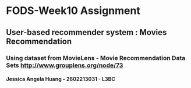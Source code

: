 # FODS-Week10 Assignment

## User-based recommender system : Movies Recommendation

### Using dataset from MovieLens - Movie Recommendation Data Sets http://www.grouplens.org/node/73

#### Jessica Angela Huang - 2602213031 - L3BC
